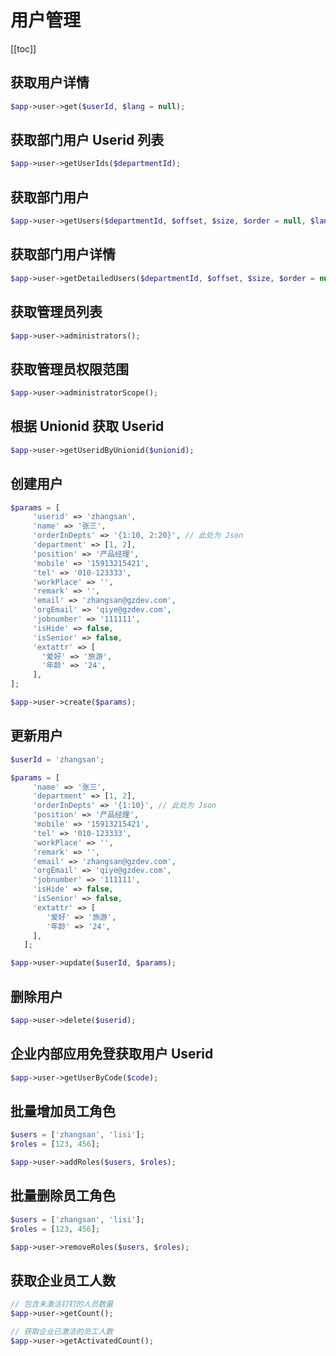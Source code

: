 # 用户管理

[[toc]]

## 获取用户详情

```php
$app->user->get($userId, $lang = null);
```

## 获取部门用户 Userid 列表

```php
$app->user->getUserIds($departmentId);
```

## 获取部门用户

```php
$app->user->getUsers($departmentId, $offset, $size, $order = null, $lang = null);
```

## 获取部门用户详情

```php
$app->user->getDetailedUsers($departmentId, $offset, $size, $order = null, $lang = null);
```

## 获取管理员列表

```php
$app->user->administrators();
```

## 获取管理员权限范围

```php
$app->user->administratorScope();
```

## 根据 Unionid 获取 Userid

```php
$app->user->getUseridByUnionid($unionid);
```

## 创建用户

```php
$params = [
     'userid' => 'zhangsan',
     'name' => '张三',
     'orderInDepts' => '{1:10, 2:20}', // 此处为 Json
     'department' => [1, 2],
     'position' => '产品经理',
     'mobile' => '15913215421',
     'tel' => '010-123333',
     'workPlace' => '',
     'remark' => '',
     'email' => 'zhangsan@gzdev.com',
     'orgEmail' => 'qiye@gzdev.com',
     'jobnumber' => '111111',
     'isHide' => false,
     'isSenior' => false,
     'extattr' => [
       '爱好' => '旅游',
       '年龄' => '24',
     ],
];

$app->user->create($params);
```

## 更新用户

```php
$userId = 'zhangsan';

$params = [
     'name' => '张三',
     'department' => [1, 2],
     'orderInDepts' => '{1:10}', // 此处为 Json
     'position' => '产品经理',
     'mobile' => '15913215421',
     'tel' => '010-123333',
     'workPlace' => '',
     'remark' => '',
     'email' => 'zhangsan@gzdev.com',
     'orgEmail' => 'qiye@gzdev.com',
     'jobnumber' => '111111',
     'isHide' => false,
     'isSenior' => false,
     'extattr' => [
        '爱好' => '旅游',
        '年龄' => '24',
     ],
   ];

$app->user->update($userId, $params);
```

## 删除用户

```php
$app->user->delete($userid);
```

## 企业内部应用免登获取用户 Userid

```php
$app->user->getUserByCode($code);
```

## 批量增加员工角色

```php
$users = ['zhangsan', 'lisi'];
$roles = [123, 456];

$app->user->addRoles($users, $roles);
```

## 批量删除员工角色

```php
$users = ['zhangsan', 'lisi'];
$roles = [123, 456];

$app->user->removeRoles($users, $roles);
```

## 获取企业员工人数

```php
// 包含未激活钉钉的人员数量
$app->user->getCount();

// 获取企业已激活的员工人数
$app->user->getActivatedCount();
```
